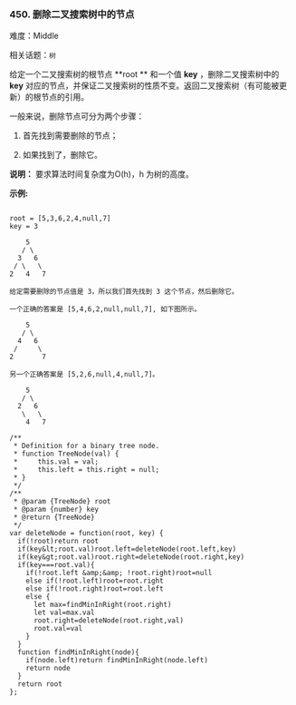 ### 450. 删除二叉搜索树中的节点

难度：Middle

相关话题：`树`

给定一个二叉搜索树的根节点  **root ** 和一个值  **key** ，删除二叉搜索树中的 **key** 对应的节点，并保证二叉搜索树的性质不变。返回二叉搜索树（有可能被更新）的根节点的引用。



一般来说，删除节点可分为两个步骤：





1. 首先找到需要删除的节点；

2. 如果找到了，删除它。





 **说明：**  要求算法时间复杂度为O(h)，h 为树的高度。



 **示例:** 





```

root = [5,3,6,2,4,null,7]
key = 3

    5
   / \
  3   6
 / \   \
2   4   7

给定需要删除的节点值是 3，所以我们首先找到 3 这个节点，然后删除它。

一个正确的答案是 [5,4,6,2,null,null,7], 如下图所示。

    5
   / \
  4   6
 /     \
2       7

另一个正确答案是 [5,2,6,null,4,null,7]。

    5
   / \
  2   6
   \   \
    4   7

```


```
/**
 * Definition for a binary tree node.
 * function TreeNode(val) {
 *     this.val = val;
 *     this.left = this.right = null;
 * }
 */
/**
 * @param {TreeNode} root
 * @param {number} key
 * @return {TreeNode}
 */
var deleteNode = function(root, key) {
  if(!root)return root
  if(key&lt;root.val)root.left=deleteNode(root.left,key)
  if(key&gt;root.val)root.right=deleteNode(root.right,key)
  if(key===root.val){
    if(!root.left &amp;&amp; !root.right)root=null
    else if(!root.left)root=root.right
    else if(!root.right)root=root.left
    else {
      let max=findMinInRight(root.right)
      let val=max.val
      root.right=deleteNode(root.right,val)
      root.val=val
    }
  }
  function findMinInRight(node){
    if(node.left)return findMinInRight(node.left)
    return node
  }
  return root
};



```
